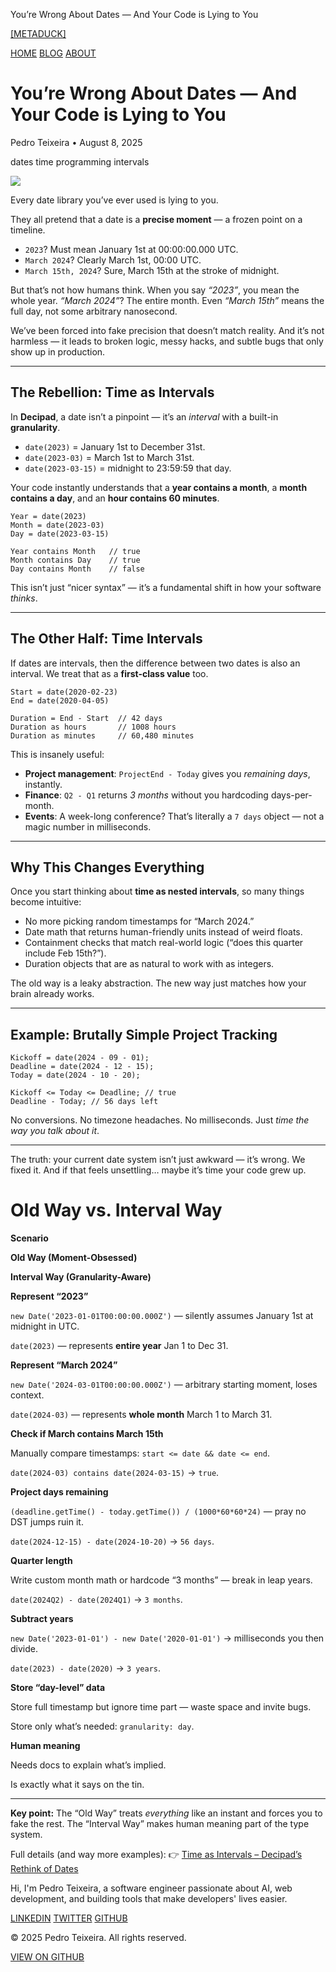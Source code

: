 You’re Wrong About Dates — And Your Code is Lying to You  

[\[METADUCK\]](/)

[HOME](/) [BLOG](/blog) [ABOUT](/about)

# You’re Wrong About Dates — And Your Code is Lying to You

Pedro Teixeira • August 8, 2025

dates time programming intervals

![](/images/blog/astronaut-and-time.jpg)

Every date library you’ve ever used is lying to you.

They all pretend that a date is a **precise moment** — a frozen point on a timeline.

*   `2023`? Must mean January 1st at 00:00:00.000 UTC.
*   `March 2024`? Clearly March 1st, 00:00 UTC.
*   `March 15th, 2024`? Sure, March 15th at the stroke of midnight.

But that’s not how humans think. When you say _“2023”_, you mean the whole year. _“March 2024”_? The entire month. Even _“March 15th”_ means the full day, not some arbitrary nanosecond.

We’ve been forced into fake precision that doesn’t match reality. And it’s not harmless — it leads to broken logic, messy hacks, and subtle bugs that only show up in production.

* * *

## The Rebellion: Time as Intervals

In **Decipad**, a date isn’t a pinpoint — it’s an _interval_ with a built-in **granularity**.

*   `date(2023)` = January 1st to December 31st.
*   `date(2023-03)` = March 1st to March 31st.
*   `date(2023-03-15)` = midnight to 23:59:59 that day.

Your code instantly understands that a **year contains a month**, a **month contains a day**, and an **hour contains 60 minutes**.

```
Year = date(2023)
Month = date(2023-03)
Day = date(2023-03-15)

Year contains Month   // true
Month contains Day    // true
Day contains Month    // false
```

This isn’t just “nicer syntax” — it’s a fundamental shift in how your software _thinks_.

* * *

## The Other Half: Time Intervals

If dates are intervals, then the difference between two dates is also an interval. We treat that as a **first-class value** too.

```
Start = date(2020-02-23)
End = date(2020-04-05)

Duration = End - Start  // 42 days
Duration as hours       // 1008 hours
Duration as minutes     // 60,480 minutes
```

This is insanely useful:

*   **Project management**: `ProjectEnd - Today` gives you _remaining days_, instantly.
*   **Finance**: `Q2 - Q1` returns _3 months_ without you hardcoding days-per-month.
*   **Events**: A week-long conference? That’s literally a `7 days` object — not a magic number in milliseconds.

* * *

## Why This Changes Everything

Once you start thinking about **time as nested intervals**, so many things become intuitive:

*   No more picking random timestamps for “March 2024.”
*   Date math that returns human-friendly units instead of weird floats.
*   Containment checks that match real-world logic (“does this quarter include Feb 15th?”).
*   Duration objects that are as natural to work with as integers.

The old way is a leaky abstraction. The new way just matches how your brain already works.

* * *

## Example: Brutally Simple Project Tracking

```
Kickoff = date(2024 - 09 - 01);
Deadline = date(2024 - 12 - 15);
Today = date(2024 - 10 - 20);

Kickoff <= Today <= Deadline; // true
Deadline - Today; // 56 days left
```

No conversions. No timezone headaches. No milliseconds. Just _time the way you talk about it_.

* * *

The truth: your current date system isn’t just awkward — it’s wrong. We fixed it. And if that feels unsettling… maybe it’s time your code grew up.

# Old Way vs. Interval Way

**Scenario**

**Old Way (Moment-Obsessed)**

**Interval Way (Granularity-Aware)**

**Represent “2023”**

`new Date('2023-01-01T00:00:00.000Z')` — silently assumes January 1st at midnight in UTC.

`date(2023)` — represents **entire year** Jan 1 to Dec 31.

**Represent “March 2024”**

`new Date('2024-03-01T00:00:00.000Z')` — arbitrary starting moment, loses context.

`date(2024-03)` — represents **whole month** March 1 to March 31.

**Check if March contains March 15th**

Manually compare timestamps: `start <= date && date <= end`.

`date(2024-03) contains date(2024-03-15)` → `true`.

**Project days remaining**

`(deadline.getTime() - today.getTime()) / (1000*60*60*24)` — pray no DST jumps ruin it.

`date(2024-12-15) - date(2024-10-20)` → `56 days`.

**Quarter length**

Write custom month math or hardcode “3 months” — break in leap years.

`date(2024Q2) - date(2024Q1)` → `3 months`.

**Subtract years**

`new Date('2023-01-01') - new Date('2020-01-01')` → milliseconds you then divide.

`date(2023) - date(2020)` → `3 years`.

**Store “day-level” data**

Store full timestamp but ignore time part — waste space and invite bugs.

Store only what’s needed: `granularity: day`.

**Human meaning**

Needs docs to explain what’s implied.

Is exactly what it says on the tin.

* * *

**Key point:** The “Old Way” treats _everything_ like an instant and forces you to fake the rest. The “Interval Way” makes human meaning part of the type system.

Full details (and way more examples): 👉 [Time as Intervals – Decipad’s Rethink of Dates](https://metaduck.com/time-as-intervals/)

Hi, I'm Pedro Teixeira, a software engineer passionate about AI, web development, and building tools that make developers' lives easier.

[LINKEDIN](https://linkedin.com/in/pedroteixeira) [TWITTER](https://twitter.com/pgte) [GITHUB](https://github.com/pgte)

© 2025 Pedro Teixeira. All rights reserved.

[VIEW ON GITHUB](https://github.com/pgte/metaduck.com-v3)
